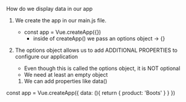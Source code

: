 How do we display data in our app

1. We create the app in our main.js file.
    - const app = Vue.createApp({})
      - inside of createApp() we pass an options object -> {}
2. The options object allows us to add ADDITIONAL PROPERTIES to configure our application  
    - Even though this is called the options object, it is NOT optional
    - We need at least an empty object

    1. We can add properties like data()


const app = Vue.createApp({
    data: (){
        return {
            product: 'Boots'
        }
    }
})